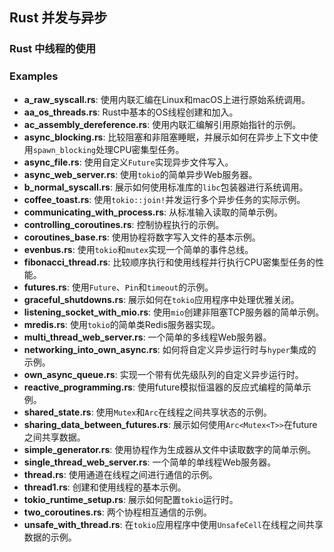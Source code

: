 ## Rust 并发与异步

### Rust 中线程的使用

### Examples

*   **a_raw_syscall.rs**: 使用内联汇编在Linux和macOS上进行原始系统调用。
*   **aa_os_threads.rs**: Rust中基本的OS线程创建和加入。
*   **ac_assembly_dereference.rs**: 使用内联汇编解引用原始指针的示例。
*   **async_blocking.rs**: 比较阻塞和非阻塞睡眠，并展示如何在异步上下文中使用`spawn_blocking`处理CPU密集型任务。
*   **async_file.rs**: 使用自定义`Future`实现异步文件写入。
*   **async_web_server.rs**: 使用`tokio`的简单异步Web服务器。
*   **b_normal_syscall.rs**: 展示如何使用标准库的`libc`包装器进行系统调用。
*   **coffee_toast.rs**: 使用`tokio::join!`并发运行多个异步任务的实际示例。
*   **communicating_with_process.rs**: 从标准输入读取的简单示例。
*   **controlling_coroutines.rs**: 控制协程执行的示例。
*   **coroutines_base.rs**: 使用协程将数字写入文件的基本示例。
*   **evenbus.rs**: 使用`tokio`和`mutex`实现一个简单的事件总线。
*   **fibonacci_thread.rs**: 比较顺序执行和使用线程并行执行CPU密集型任务的性能。
*   **futures.rs**: 使用`Future`、`Pin`和`timeout`的示例。
*   **graceful_shutdowns.rs**: 展示如何在`tokio`应用程序中处理优雅关闭。
*   **listening_socket_with_mio.rs**: 使用`mio`创建非阻塞TCP服务器的简单示例。
*   **mredis.rs**: 使用`tokio`的简单类Redis服务器实现。
*   **multi_thread_web_server.rs**: 一个简单的多线程Web服务器。
*   **networking_into_own_async.rs**: 如何将自定义异步运行时与`hyper`集成的示例。
*   **own_async_queue.rs**: 实现一个带有优先级队列的自定义异步运行时。
*   **reactive_programming.rs**: 使用future模拟恒温器的反应式编程的简单示例。
*   **shared_state.rs**: 使用`Mutex`和`Arc`在线程之间共享状态的示例。
*   **sharing_data_between_futures.rs**: 展示如何使用`Arc<Mutex<T>>`在future之间共享数据。
*   **simple_generator.rs**: 使用协程作为生成器从文件中读取数字的简单示例。
*   **single_thread_web_server.rs**: 一个简单的单线程Web服务器。
*   **thread.rs**: 使用通道在线程之间进行通信的示例。
*   **thread1.rs**: 创建和使用线程的基本示例。
*   **tokio_runtime_setup.rs**: 展示如何配置`tokio`运行时。
*   **two_coroutines.rs**: 两个协程相互通信的示例。
*   **unsafe_with_thread.rs**: 在`tokio`应用程序中使用`UnsafeCell`在线程之间共享数据的示例。

